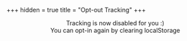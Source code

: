 +++
hidden = true
title = "Opt-out Tracking"
+++

<center>Tracking is now disabled for you :)</center>

<center>You can opt-in again by clearing localStorage</center>

<script>
localStorage.setItem('no_tracking', true)
</script>
